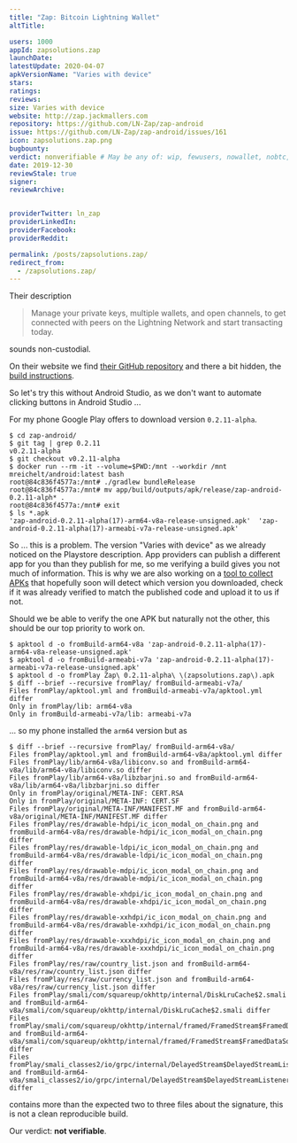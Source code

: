 ```yaml
---
title: "Zap: Bitcoin Lightning Wallet"
altTitle: 

users: 1000
appId: zapsolutions.zap
launchDate: 
latestUpdate: 2020-04-07
apkVersionName: "Varies with device"
stars: 
ratings: 
reviews: 
size: Varies with device
website: http://zap.jackmallers.com
repository: https://github.com/LN-Zap/zap-android
issue: https://github.com/LN-Zap/zap-android/issues/161
icon: zapsolutions.zap.png
bugbounty: 
verdict: nonverifiable # May be any of: wip, fewusers, nowallet, nobtc, custodial, nosource, nonverifiable, verifiable, bounty, defunct
date: 2019-12-30
reviewStale: true
signer: 
reviewArchive:


providerTwitter: ln_zap
providerLinkedIn: 
providerFacebook: 
providerReddit: 

permalink: /posts/zapsolutions.zap/
redirect_from:
  - /zapsolutions.zap/
---
```



Their description

> Manage your private keys, multiple wallets, and open channels, to get
  connected with peers on the Lightning Network and start transacting today.

sounds non-custodial.

On their website we find [their GitHub repository](https://github.com/LN-Zap/zap-android)
and there a bit hidden, the [build instructions](https://github.com/LN-Zap/zap-android/blob/master/docs/INSTALL.md#build-apk-and-install-it-later-on-phone).

So let's try this without Android Studio, as we don't want to automate clicking
buttons in Android Studio ...

For my phone Google Play offers to download version `0.2.11-alpha`.

```
$ cd zap-android/
$ git tag | grep 0.2.11
v0.2.11-alpha
$ git checkout v0.2.11-alpha 
$ docker run --rm -it --volume=$PWD:/mnt --workdir /mnt mreichelt/android:latest bash
root@84c836f4577a:/mnt# ./gradlew bundleRelease
root@84c836f4577a:/mnt# mv app/build/outputs/apk/release/zap-android-0.2.11-alph* .
root@84c836f4577a:/mnt# exit
$ ls *.apk
'zap-android-0.2.11-alpha(17)-arm64-v8a-release-unsigned.apk'  'zap-android-0.2.11-alpha(17)-armeabi-v7a-release-unsigned.apk'
```

So ... this is a problem. The version "Varies with device" as we already noticed
on the Playstore description. App providers can publish a different app for you
than they publish for me, so me verifying a build gives you not much of
information. This is why we are also working on a
[tool to collect APKs](https://gitlab.com/walletscrutiny/walletscrutinyandroid)
that hopefully soon will detect which version you downloaded, check if it was
already verified to match the published code and upload it to us if not.

Should we be able to verify the one APK but naturally not the other, this should
be our top priority to work on.

```
$ apktool d -o fromBuild-arm64-v8a 'zap-android-0.2.11-alpha(17)-arm64-v8a-release-unsigned.apk'
$ apktool d -o fromBuild-armeabi-v7a 'zap-android-0.2.11-alpha(17)-armeabi-v7a-release-unsigned.apk'
$ apktool d -o fromPlay Zap\ 0.2.11-alpha\ \(zapsolutions.zap\).apk 
$ diff --brief --recursive fromPlay/ fromBuild-armeabi-v7a/
Files fromPlay/apktool.yml and fromBuild-armeabi-v7a/apktool.yml differ
Only in fromPlay/lib: arm64-v8a
Only in fromBuild-armeabi-v7a/lib: armeabi-v7a
```

... so my phone installed the `arm64` version but as

```
$ diff --brief --recursive fromPlay/ fromBuild-arm64-v8a/
Files fromPlay/apktool.yml and fromBuild-arm64-v8a/apktool.yml differ
Files fromPlay/lib/arm64-v8a/libiconv.so and fromBuild-arm64-v8a/lib/arm64-v8a/libiconv.so differ
Files fromPlay/lib/arm64-v8a/libzbarjni.so and fromBuild-arm64-v8a/lib/arm64-v8a/libzbarjni.so differ
Only in fromPlay/original/META-INF: CERT.RSA
Only in fromPlay/original/META-INF: CERT.SF
Files fromPlay/original/META-INF/MANIFEST.MF and fromBuild-arm64-v8a/original/META-INF/MANIFEST.MF differ
Files fromPlay/res/drawable-hdpi/ic_icon_modal_on_chain.png and fromBuild-arm64-v8a/res/drawable-hdpi/ic_icon_modal_on_chain.png differ
Files fromPlay/res/drawable-ldpi/ic_icon_modal_on_chain.png and fromBuild-arm64-v8a/res/drawable-ldpi/ic_icon_modal_on_chain.png differ
Files fromPlay/res/drawable-mdpi/ic_icon_modal_on_chain.png and fromBuild-arm64-v8a/res/drawable-mdpi/ic_icon_modal_on_chain.png differ
Files fromPlay/res/drawable-xhdpi/ic_icon_modal_on_chain.png and fromBuild-arm64-v8a/res/drawable-xhdpi/ic_icon_modal_on_chain.png differ
Files fromPlay/res/drawable-xxhdpi/ic_icon_modal_on_chain.png and fromBuild-arm64-v8a/res/drawable-xxhdpi/ic_icon_modal_on_chain.png differ
Files fromPlay/res/drawable-xxxhdpi/ic_icon_modal_on_chain.png and fromBuild-arm64-v8a/res/drawable-xxxhdpi/ic_icon_modal_on_chain.png differ
Files fromPlay/res/raw/country_list.json and fromBuild-arm64-v8a/res/raw/country_list.json differ
Files fromPlay/res/raw/currency_list.json and fromBuild-arm64-v8a/res/raw/currency_list.json differ
Files fromPlay/smali/com/squareup/okhttp/internal/DiskLruCache$2.smali and fromBuild-arm64-v8a/smali/com/squareup/okhttp/internal/DiskLruCache$2.smali differ
Files fromPlay/smali/com/squareup/okhttp/internal/framed/FramedStream$FramedDataSource.smali and fromBuild-arm64-v8a/smali/com/squareup/okhttp/internal/framed/FramedStream$FramedDataSource.smali differ
Files fromPlay/smali_classes2/io/grpc/internal/DelayedStream$DelayedStreamListener.smali and fromBuild-arm64-v8a/smali_classes2/io/grpc/internal/DelayedStream$DelayedStreamListener.smali differ
```

contains more than the expected two to three files about the signature, this is
not a clean reproducible build.

Our verdict: **not verifiable**.
